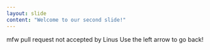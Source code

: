 ```yaml
---
layout: slide
content: "Welcome to our second slide!"
---
```

mfw pull request not accepted by Linus
Use the left arrow to go back!

